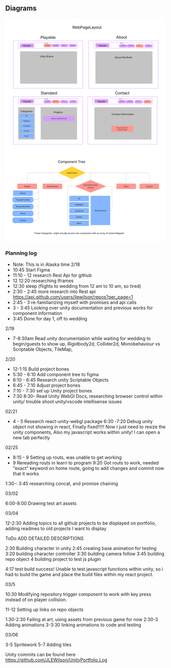 ## Diagrams
![Webpage Layout](./Capstone/src/img/Layout.png)
![Component Tree](./Capstone/src/img/ComponentTree.png)

### Planning log
* Note: This is in Alaska time 
2/18 
* 10:45 Start Figma
* 11:10 - 12 research Rest Api for github
* 12 12:20 researching Iframes
* 12:30 sleep (flights to wedding from 12 am to 10 am, so tired)
* 2:30 - 2:45 more research into Rest api https://api.github.com/users/jlewilson/repos?per_page=1
* 2:45 - 3 re-familiarizing myself with promises and api calls
* 3 - 3:45 Looking over unity documentation and previous works for component information
* 3:45 Done for day 1, off to wedding

2/19
* 7-8:30am Read unity documentation while waiting for wedding to begin/guests to show up, Rigidbody2d, Collider2d, Monobehaviour vs Scriptable Objects, TileMap, 

2/20
* 12-1:15 Build project bones
* 5:30 - 6:10 Add component tree to figma
* 6:10 - 6:45  Research unity Scriptable Objects 
* 6:45 - 7:10 Adjust project bones
* 7:10 - 7:30 set up Unity project bones
* 7:30 8:30- Read Unity WebGl Docs, researching browser control within unity/ trouble shoot unity/vscode intellisense  issues

02/21
* 4 - 5 Research react-unity-webgl package
6:30 -7:20 Debug unity object not showing in react, Finally fixed!!!!! Now I just need to resize the unity components, Also my javascript works within unity! I can open a new tab perfectly

02/25
* 8:15 - 9 Setting up routs, was unable to get working
* 9 Rereading routs in learn to program
9:20 Got routs to work, needed "exact" keyword on home route, going to add changes and commit now that it works

1:30-: 3:45 researching concat, and promise chaining


03/02

6:00-8:00 Drawing test art assets

03/04

12-2:30 Adding topics to all github projects to be displayed on portfolio, adding readmes to old projects I want to display

ToDo ADD DETAILED DESCRIPTIONS

2:30 Building character in unity
2:45 creating base animation for testing
3:20 building character controller
3:30 building camera follow
3:45 building repo object
4 building project to test js plugin


4:17 test build success! Unable to test javascript functions within unity, so i had to build the game and place the build files within my react project. 


03/5

10:30 Modifying repository trigger component to work with key press instead of on player collision.

11-12 Setting up links on repo objects

1:30-2:30 Failing at art, using assets from previous game for now
2:30-3 Adding animations 
3-3:30 linking animations to code and testing

03/06

3-5 Spritework
5-7 Adding tiles



Unity commits can be found here
https://github.com/JLEWilson/UnityPortfolio.Log